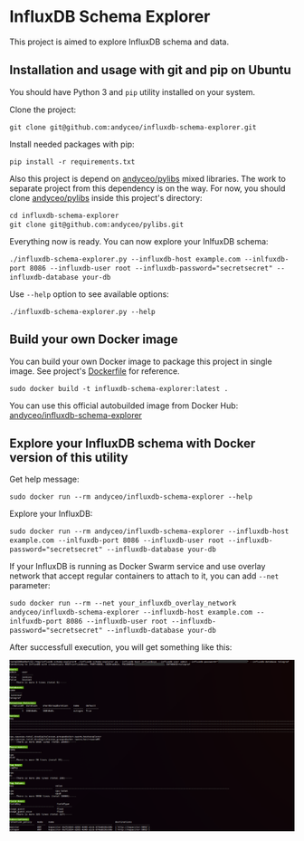 InfluxDB Schema Explorer
========================

This project is aimed to explore InfluxDB schema and data.


## Installation and usage with git and pip on Ubuntu

You should have Python 3 and `pip` utility installed on your system.

Clone the project:

    git clone git@github.com:andyceo/influxdb-schema-explorer.git

Install needed packages with pip:

    pip install -r requirements.txt

Also this project is depend on [andyceo/pylibs](https://github.com/andyceo/pylibs) mixed libraries. The work to separate project from this dependency is on the way. For now, you should clone [andyceo/pylibs](https://github.com/andyceo/pylibs) inside this project's directory:

    cd influxdb-schema-explorer
    git clone git@github.com:andyceo/pylibs.git

Everything now is ready. You can now explore your InlfuxDB schema:

    ./influxdb-schema-explorer.py --influxdb-host example.com --inlfuxdb-port 8086 --influxdb-user root --influxdb-password="secretsecret" --influxdb-database your-db

Use `--help` option to see available options:

    ./influxdb-schema-explorer.py --help


## Build your own Docker image

You can build your own Docker image to package this project in single image. See project's [Dockerfile](Dockerfile) for reference.

    sudo docker build -t influxdb-schema-explorer:latest .

You can use this official autobuilded image from Docker Hub: [andyceo/influxdb-schema-explorer](https://hub.docker.com/r/andyceo/influxdb-schema-explorer)


## Explore your InfluxDB schema with Docker version of this utility

Get help message:

    sudo docker run --rm andyceo/influxdb-schema-explorer --help

Explore your InfluxDB:

    sudo docker run --rm andyceo/influxdb-schema-explorer --influxdb-host example.com --inlfuxdb-port 8086 --influxdb-user root --influxdb-password="secretsecret" --influxdb-database your-db

If your InfluxDB is running as Docker Swarm service and use overlay network that accept regular containers to attach to it, you can add `--net` parameter:

    sudo docker run --rm --net your_influxdb_overlay_network andyceo/influxdb-schema-explorer --influxdb-host example.com --inlfuxdb-port 8086 --influxdb-user root --influxdb-password="secretsecret" --influxdb-database your-db

After successfull execution, you will get something like this:

![Usage example](docs/usage_example.png?raw=true "Usage example")
